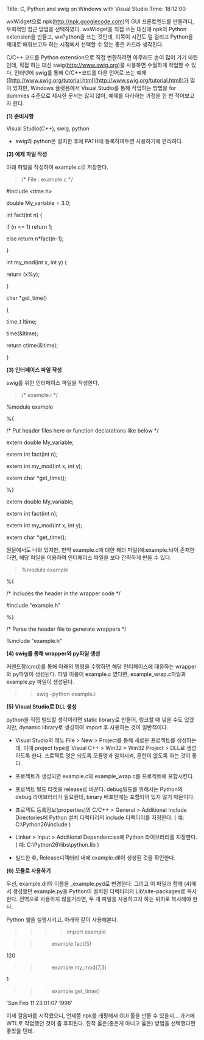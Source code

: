 Title: C, Python and swig on Windows with Visual Studio
Time: 18:12:00

wxWidget으로 npk(http://npk.googlecode.com)의 GUI 프론트엔드를 만들려다, 우회적인 접근 방법을 선택하였다.
wxWidget을 직접 쓰는 대신에 npk의 Python extension을 만들고, wxPython을 쓰는 것인데, 이쪽이 시간도 덜
걸리고 Python을 제대로 배워보고자 하는 시점에서 선택할 수 있는 좋은 카드라 생각된다.

  

C/C++ 코드를 Python extension으로 직접 변환하려면 아무래도 손이 많이 가기 마련인데, 직접 하는 대신
swig(http://www.swig.org)를 사용하면 수월하게 작업할 수 있다. 인터넷에 swig를 통해 C/C++코드를 다른 언어로
쓰는 예제([http://www.swig.org/tutorial.html](http://www.swig.org/tutorial.html))가
많이 있지만, Windows 플랫폼에서 Visual Studio를 통해 작업하는 방법을 for dummies 수준으로 제시한 문서는 많지
않아, 예제를 따라하는 과정을 한 번 적어보고자 한다.

  

**(1) 준비사항**

Visual Studio(C++), swig, python

* swig와 python은 설치한 후에 PATH에 등록하여두면 사용하기에 편리하다.

  

**(2) 예제 파일 작성**

아래 파일을 작성하여 example.c로 저장한다.

> /* File : example.c */

  
#include <time.h>

double My_variable = 3.0;

  
int fact(int n) {

if (n <= 1) return 1;

else return n*fact(n-1);

}

  
int my_mod(int x, int y) {

return (x%y);

}

  
char *get_time()

{

time_t ltime;

time(&ltime);

return ctime(&ltime);

}

**(3) 인터페이스 파일 작성**

swig를 위한 인터페이스 파일을 작성한다.

> /* example.i */

%module example

%{

/* Put header files here or function declarations like below */

extern double My_variable;

extern int fact(int n);

extern int my_mod(int x, int y);

extern char *get_time();

%}

  
extern double My_variable;

extern int fact(int n);

extern int my_mod(int x, int y);

extern char *get_time();

원문에서도 나와 있지만, 만약 example.c에 대한 헤더 파일(예:example.h)이 존재한다면, 해당 파일을 이용하여 인터페이스
파일을 보다 간략하게 만들 수 있다.

> %module example

%{

/* Includes the header in the wrapper code */

#include "example.h"

%}

  
/* Parse the header file to generate wrappers */

%include "example.h"

  

**(4) swig를 통해 wrapper와 py파일 생성**

커맨드창(cmd)를 통해 아래의 명령을 수행하면 해당 인터페이스에 대응하는 wrapper와 py파일이 생성된다. 파일 이름이
example.c 였다면, example_wrap.c파일과 example.py 파일이 생성된다.

> > swig -python example.i

  

**(5) Visual Studio로 DLL 생성**

python을 직접 빌드할 생각이라면 static library로 만들어, 링크할 때 넣을 수도 있겠지만, dynamic library로
생성하여 import 후 사용하는 것이 일반적이다.

- Visual Studio의 메뉴 File > New > Project를 통해 새로운 프로젝트를 생성하는데, 이때 project type을 Visual C++ > Win32 > Win32 Project > DLL로 생성하도록 한다. 프로젝트 명은 되도록 모듈명과 일치시켜, 혼란이 없도록 하는 것이 좋다.

- 프로젝트가 생성되면 example.c와 example_wrap.c를 프로젝트에 포함시킨다.

- 프로젝트 빌드 타겟을 release로 바꾼다. debug빌드를 위해서는 Python의 debug 라이브러리가 필요한데, binary 배포판에는 포함되어 있지 않기 때문이다.

- 프로젝트 등록정보(properties)의 C/C++ > General > Additional Include Directories에 Python 설치 디렉터리의 include 디렉터리를 지정한다. ( 예: C:\Python26\include )

- Linker > Input > Additional Dependencies에 Python 라이브러리를 지정한다. ( 예: C:\Python26\libs\python.lib )

- 빌드한 후, Release디렉터리 내에 example.dll이 생성된 것을 확인한다.

  

**(6) 모듈로 사용하기**

우선, example.dll의 이름을 _example.pyd로 변경한다. 그리고 이 파일과 함께 (4)에서 생성했던 example.py을
Python이 설치된 디렉터리의 Lib\site-packages로 복사한다. 전역으로 사용하지 않을거라면, 두 개 파일을 사용하고자 하는
위치로 복사해야 한다.

  

Python 쉘을 실행시키고, 아래와 같이 사용해본다.

> >>> import example

>>> example.fact(5)

120

>>> example.my_mod(7,3)

1

>>> example.get_time()

'Sun Feb 11 23:01:07 1996'

>>>

  

이제 걸음마를 시작했으니, 언제쯤 npk를 래핑해서 GUI 툴을 만들 수 있을지... 과거에 WTL로 작업했던 것이 좀 후회된다. 진작
옳은(좋은게 아니고 옳은) 방법을 선택했다면 좋았을 텐데.

  

  

  

  

